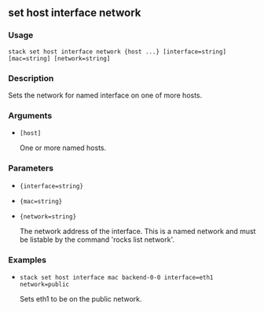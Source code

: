 ## set host interface network

### Usage

`stack set host interface network {host ...} [interface=string] [mac=string] [network=string]`

### Description


Sets the network for named interface on one of more hosts.



### Arguments

* `[host]`

   One or more named hosts.


### Parameters
* `{interface=string}`
* `{mac=string}`
* `{network=string}`

   The network address of the interface. This is a named network and must be
	listable by the command 'rocks list network'.

### Examples

* `stack set host interface mac backend-0-0 interface=eth1 network=public`

   Sets eth1 to be on the public network.



